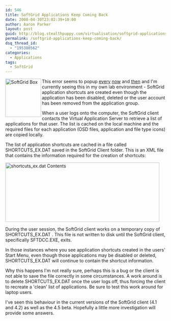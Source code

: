 ```yaml
---
id: 546
title: SoftGrid Applications Keep Coming Back
date: 2008-04-30T23:02:39+10:00
author: Aaron Parker
layout: post
guid: http://blog.stealthpuppy.com/virtualisation/softgrid-applications-keep-coming-back
permalink: /softgrid-applications-keep-coming-back/
dsq_thread_id:
  - "195380562"
categories:
  - Applications
tags:
  - SoftGrid
---
```

<img border="0" alt="SoftGrid Box" align="left" src="http://stealthpuppy.com/wp-content/uploads/2008/04/softgridbox.png" width="112" height="120" />This error seems to popup [every](http://www.softgridguru.com/viewtopic.php?t=2493&highlight=shortcutsex+dat) [now](http://www.softgridguru.com/viewtopic.php?t=2184&highlight=icons) and [then](http://www.softgridguru.com/viewtopic.php?t=2323) and I'm currently seeing this in my own lab environment - SoftGrid application shortcuts are created even though the application has been disabled, deleted or the user account has been removed from the application group.

When a user logs onto the computer, the SoftGrid client contacts the Virtual Application Server to retrieve a list of applications for that user. The list is cached on the local machine and the required files for each application (OSD files, application and file type icons) are copied locally.

The list of application shortcuts are cached in a file called SHORTCUTS_EX.DAT saved in the SoftGrid Client folder. This is an XML file that contains the information required for the creation of shortcuts:

<img border="0" alt="shortcuts_ex.dat Contents" src="http://stealthpuppy.com/wp-content/uploads/2008/04/shortcuts-exdatfilecontents.png" width="484" height="186" /> 

During the user session, the SoftGrid client works on a temporary copy of SHORTCUTS_EX.DAT . This file is not written to disk until the SoftGrid client, specifically SFTDCC.EXE, exits.

In those instances where you see application shortcuts created in the users' Start Menu, even though those applications may be disabled or deleted, SHORTCUTS_EX.DAT will continue to contain the shortcut information. 

Why this happens I'm not really sure, perhaps this is a bug or the client is not able to save the file correctly in some circumstances. A work around is to delete SHORTCUTS_EX.DAT once the user logs off, thus forcing the client to recreate a 'clean' list of applications. Be sure to test this work around for laptop users.

I've seen this behaviour in the current versions of the SoftGrid client (4.1 and 4.2) as well as the 4.5 beta. Hopefully a little more investigation will provide some answers.